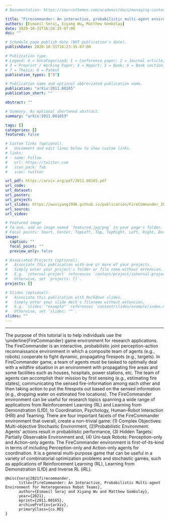 ```yaml
---
# Documentation: https://sourcethemes.com/academic/docs/managing-content/

title: "Firecommander: An interactive, probabilistic multi-agent environment for joint perception-action tasks"
authors: [Esmaeil Seraj, Xiyang Wu, Matthew Gombolay]
date: 2020-10-31T16:24:35-07:00
doi: ""

# Schedule page publish date (NOT publication's date).
publishDate: 2020-10-31T16:23:35-07:00

# Publication type.
# Legend: 0 = Uncategorized; 1 = Conference paper; 2 = Journal article;
# 3 = Preprint / Working Paper; 4 = Report; 5 = Book; 6 = Book section;
# 7 = Thesis; 8 = Patent
publication_types: ["3"]

# Publication name and optional abbreviated publication name.
publication: "arXiv:2011.00165"
publication_short: ""

abstract: ""

# Summary. An optional shortened abstract.
summary: "arXiv:2011.001653"

tags: []
categories: []
featured: False

# Custom links (optional).
#   Uncomment and edit lines below to show custom links.
# links:
# - name: Follow
#   url: https://twitter.com
#   icon_pack: fab
#   icon: twitter

url_pdf: https://arxiv.org/pdf/2011.00165.pdf
url_code:
url_dataset:
url_poster:
url_project:
url_slides: https://wuxiyang1996.github.io/publication/FireCommander_2020/FireCommander2020_Xiyang_Wu.pdf
url_source:
url_video:

# Featured image
# To use, add an image named `featured.jpg/png` to your page's folder. 
# Focal points: Smart, Center, TopLeft, Top, TopRight, Left, Right, BottomLeft, Bottom, BottomRight.
image:
  caption: ""
  focal_point: ""
  preview_only: false

# Associated Projects (optional).
#   Associate this publication with one or more of your projects.
#   Simply enter your project's folder or file name without extension.
#   E.g. `internal-project` references `content/project/internal-project/index.md`.
#   Otherwise, set `projects: []`.
projects: []

# Slides (optional).
#   Associate this publication with Markdown slides.
#   Simply enter your slide deck's filename without extension.
#   E.g. `slides: "example"` references `content/slides/example/index.md`.
#   Otherwise, set `slides: ""`.
slides: ""
---
```

---
The purpose of this tutorial is to help individuals use the \underline{FireCommander} game environment for research applications. The FireCommander is an interactive, probabilistic joint perception-action reconnaissance environment in which a composite team of agents (e.g., robots) cooperate to fight dynamic, propagating firespots (e.g., targets). In FireCommander game, a team of agents must be tasked to optimally deal with a wildfire situation in an environment with propagating fire areas and some facilities such as houses, hospitals, power stations, etc. The team of agents can accomplish their mission by first sensing (e.g., estimating fire states), communicating the sensed fire-information among each other and then taking action to put the firespots out based on the sensed information (e.g., dropping water on estimated fire locations). The FireCommander environment can be useful for research topics spanning a wide range of applications from Reinforcement Learning (RL) and Learning from Demonstration (LfD), to Coordination, Psychology, Human-Robot Interaction (HRI) and Teaming. There are four important facets of the FireCommander environment that overall, create a non-trivial game: (1) Complex Objectives: Multi-objective Stochastic Environment, (2)Probabilistic Environment: Agents' actions result in probabilistic performance, (3) Hidden Targets: Partially Observable Environment and, (4) Uni-task Robots: Perception-only and Action-only agents. The FireCommander environment is first-of-its-kind in terms of including Perception-only and Action-only agents for coordination. It is a general multi-purpose game that can be useful in a variety of combinatorial optimization problems and stochastic games, such as applications of Reinforcement Learning (RL), Learning from Demonstration (LfD) and Inverse RL (iRL).
```
@misc{seraj2021firecommander,
      title={FireCommander: An Interactive, Probabilistic Multi-agent Environment for Heterogeneous Robot Teams}, 
      author={Esmaeil Seraj and Xiyang Wu and Matthew Gombolay},
      year={2021},
      eprint={2011.00165},
      archivePrefix={arXiv},
      primaryClass={cs.RO}
}
```
